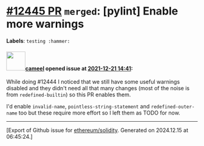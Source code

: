 # [\#12445 PR](https://github.com/ethereum/solidity/pull/12445) `merged`: [pylint] Enable more warnings
**Labels**: `testing :hammer:`


#### <img src="https://avatars.githubusercontent.com/u/137030?v=4" width="50">[cameel](https://github.com/cameel) opened issue at [2021-12-21 14:41](https://github.com/ethereum/solidity/pull/12445):

While doing #12444 I noticed that we still have some useful warnings disabled and they didn't need all that many changes (most of the noise is from `redefined-builtin`) so this PR enables them.

I'd enable `invalid-name`, `pointless-string-statement` and `redefined-outer-name` too but these require more effort so I left them as TODO for now.




-------------------------------------------------------------------------------



[Export of Github issue for [ethereum/solidity](https://github.com/ethereum/solidity). Generated on 2024.12.15 at 06:45:24.]
